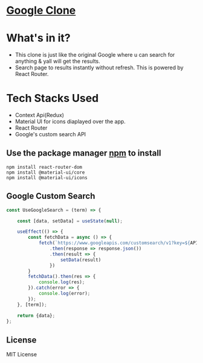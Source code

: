 # [Google Clone](https://google-clone-master.netlify.app/)

# What's in it?
- This clone is just like the original Google where u can search for anything & yall will get the results. 
- Search page to results instantly without refresh. This is powered by React Router. 

# Tech Stacks Used
- Context Api(Redux)
- Material UI for icons diaplayed over the app.
- React Router 
- Google's custom search API

## Use the package manager [npm](https://www.npmjs.com/) to install
```
npm install react-router-dom
npm install @material-ui/core
npm install @material-ui/icons
```
## Google Custom Search
```javascript
const UseGoogleSearch = (term) => {

    const [data, setData] = useState(null);

    useEffect(() => {
        const fetchData = async () => {
            fetch(`https://www.googleapis.com/customsearch/v1?key=${API_KEY}&cx=${CONTEXT_KEY}&q=${term}`)
                .then(response => response.json())
                .then(result => {
                    setData(result)
                })
        }
        fetchData().then(res => {
            console.log(res);
        }).catch(error => {
            console.log(error);
        });
    }, [term]);

    return {data};
};
````
## License
MIT License
